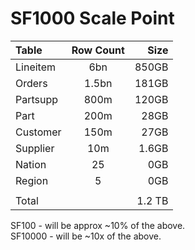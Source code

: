 # SF1000 Scale Point

| Table      | Row Count   | Size          |
| :---       |    :----:   |          ---: |
| Lineitem   | 6bn         | 850GB         |
| Orders     | 1.5bn       | 181GB         |
| Partsupp   | 800m        | 120GB         |
| Part       | 200m        | 28GB          |
| Customer   | 150m        | 27GB          |
| Supplier   | 10m         | 1.6GB         |
| Nation     | 25          | 0GB           |
| Region     | 5           | 0GB           |
|            |             |               |
| Total      |             | 1.2 TB        |


SF100 - will be approx ~10% of the above. </br>
SF10000 - will be ~10x of the above.

